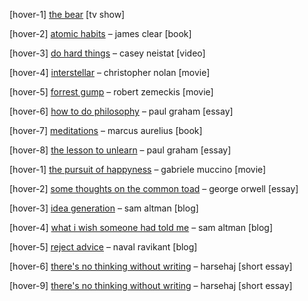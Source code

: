 [hover-1] [the bear](https://www.fxnetworks.com/shows/the-bear) [tv show]

[hover-2] [atomic habits](https://jamesclear.com/atomic-habits) – james clear [book]

[hover-3] [do hard things](https://youtu.be/StMltAX0mp0?si=0T_LZzx2RxzdUvzk) – casey neistat [video]

[hover-4] [interstellar](https://www.warnerbros.com/movies/interstellar) – christopher nolan [movie]

[hover-5] [forrest gump](https://www.paramount.com/movies/forrest-gump) – robert zemeckis [movie]

[hover-6] [how to do philosophy](https://paulgraham.com/philosophy.html) – paul graham [essay]

[hover-7] [meditations](https://www.penguinrandomhouse.com/books/566528/meditations-by-marcus-aurelius/) – marcus aurelius [book]

[hover-8] [the lesson to unlearn](https://paulgraham.com/lesson.html) – paul graham [essay]

[hover-1] [the pursuit of happyness](https://www.sonypictures.com/movies/thepursuitofhappyness) – gabriele muccino [movie]

[hover-2] [some thoughts on the common toad](https://orwell.ru/library/articles/Common_Toad/english/e_ctoad) – george orwell [essay]

[hover-3] [idea generation](https://blog.samaltman.com/idea-generation) – sam altman [blog]

[hover-4] [what i wish someone had told me](https://blog.samaltman.com/what-i-wish-someone-had-told-me) – sam altman [blog]

[hover-5] [reject advice](https://nav.al/reject-advice) – naval ravikant [blog]

[hover-6] [there's no thinking without writing](https://harsehaj.substack.com/p/theres-no-thinking-without-writing) – harsehaj [short essay]

[hover-9] [there's no thinking without writing](https://harsehaj.substack.com/p/theres-no-thinking-without-writing) – harsehaj [short essay]